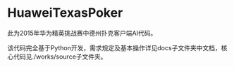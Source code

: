 # HuaweiTexasPoker

此为2015年华为精英挑战赛中德州扑克客户端AI代码。

该代码完全基于Python开发，需求规定及基本操作详见docs子文件夹中文档，核心代码见./works/source子文件夹。
